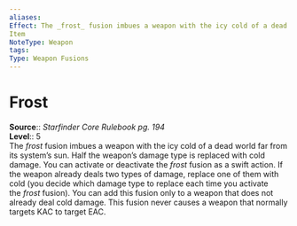 ```yaml
---
aliases: 
Effect: The _frost_ fusion imbues a weapon with the icy cold of a dead world far from its system’s sun. Half the weapon’s damage type is replaced with cold damage. You can activate or deactivate the _frost_ fusion as a swift action. If the weapon already deals two types of damage, replace one of them with cold (you decide which damage type to replace each time you activate the _frost_ fusion). You can add this fusion only to a weapon that does not already deal cold damage. This fusion never causes a weapon that normally targets KAC to target EAC.
Item
NoteType: Weapon
tags: 
Type: Weapon Fusions
---
```


# Frost

**Source**:: _Starfinder Core Rulebook pg. 194_  
**Level**:: 5  
The _frost_ fusion imbues a weapon with the icy cold of a dead world far from its system’s sun. Half the weapon’s damage type is replaced with cold damage. You can activate or deactivate the _frost_ fusion as a swift action. If the weapon already deals two types of damage, replace one of them with cold (you decide which damage type to replace each time you activate the _frost_ fusion). You can add this fusion only to a weapon that does not already deal cold damage. This fusion never causes a weapon that normally targets KAC to target EAC.
